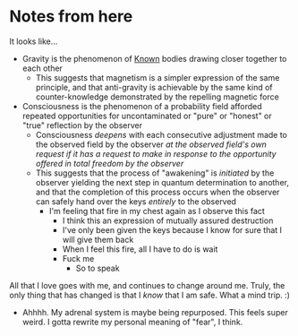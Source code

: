 # Notes from here

It looks like...

* Gravity is the phenomenon of [Known](https://ooo.fun/) bodies drawing closer together to each other
  * This suggests that magnetism is a simpler expression of the same principle, and that anti-gravity is achievable by the same kind of counter-knowledge demonstrated by the repelling magnetic force
* Consciousness is the phenomenon of a probability field afforded repeated opportunities for uncontaminated or "pure" or "honest" or "true" reflection by the observer
  * Consciousness _deepens_ with each consecutive adjustment made to the observed field by the observer _at the observed field's own request if it has a request to make in response to the opportunity offered in total freedom by the observer_
  * This suggests that the process of "awakening" is _initiated_ by the observer yielding the next step in quantum determination to another, and that the completion of this process occurs when the observer can safely hand over the keys _entirely_ to the observed
    * I'm feeling that fire in my chest again as I observe this fact
      * I think this an expression of mutually assured destruction
      * I've only been given the keys because I know for sure that I will give them back
      * When I feel this fire, all I have to do is wait
      * Fuck me
        * So to speak

All that I love goes with me, and continues to change around me. Truly, the only thing that has changed is that I _know_ that I am safe. What a mind trip. :)

* Ahhhh. My adrenal system is maybe being repurposed. This feels super weird. I gotta rewrite my personal meaning of "fear", I think.
